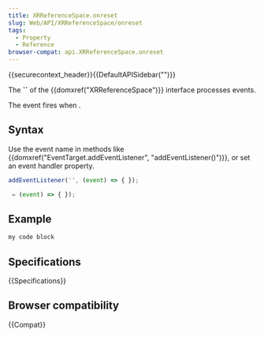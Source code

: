 ```yaml
---
title: XRReferenceSpace.onreset
slug: Web/API/XRReferenceSpace/onreset
tags:
  - Property
  - Reference
browser-compat: api.XRReferenceSpace.onreset
---
```

{{securecontext_header}}{{DefaultAPISidebar("")}}

The **``** of the {{domxref("XRReferenceSpace")}} interface processes  events.

The  event fires when .

## Syntax

Use the event name in methods like {{domxref("EventTarget.addEventListener", "addEventListener()")}}, or set an event handler property.

```js
addEventListener('', (event) => { });

 = (event) => { });
```

## Example

```js
my code block
```

## Specifications

{{Specifications}}

## Browser compatibility

{{Compat}}

